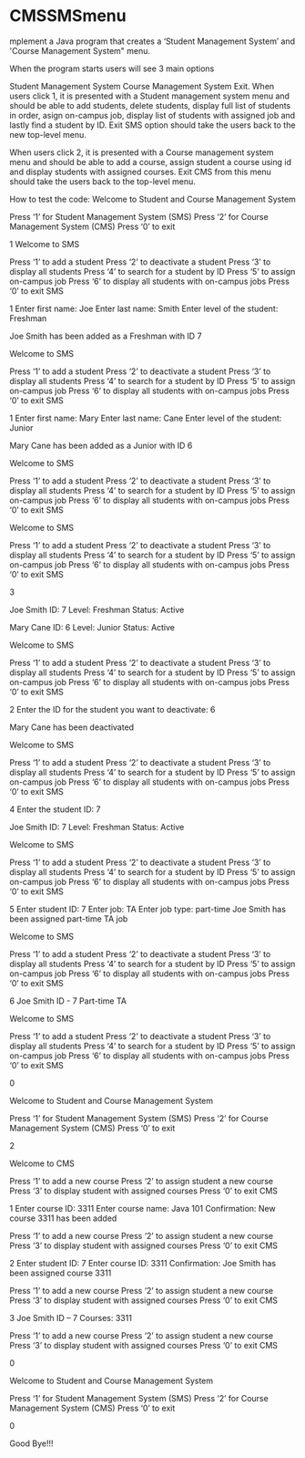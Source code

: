 # CMSSMSmenu
mplement a Java program that creates a ‘Student Management System’ and 'Course Management System" menu.

When the program starts users will see 3 main options

Student Management System
Course Management System
Exit.
When users click 1, it is presented with a Student management system menu and should be able to add students, delete students, display full list of students in order, asign on-campus job, display list of students with assigned job and lastly find a student by ID. Exit SMS option should take the users back to the new top-level menu.

When users click 2, it is presented with a Course management system menu and should be able to add a course, assign student a course using id and display students with assigned courses. Exit CMS from this menu should take the users back to the top-level menu.

How to test the code: Welcome to Student and Course Management System

Press ‘1’ for Student Management System (SMS) Press ‘2’ for Course Management System (CMS) Press ‘0’ to exit

1 Welcome to SMS

Press ‘1’ to add a student Press ‘2’ to deactivate a student Press ‘3’ to display all students Press ‘4’ to search for a student by ID Press ‘5’ to assign on-campus job Press ‘6’ to display all students with on-campus jobs Press ‘0’ to exit SMS

1 Enter first name: Joe Enter last name: Smith Enter level of the student: Freshman

Joe Smith has been added as a Freshman with ID 7

Welcome to SMS

Press ‘1’ to add a student Press ‘2’ to deactivate a student Press ‘3’ to display all students Press ‘4’ to search for a student by ID Press ‘5’ to assign on-campus job Press ‘6’ to display all students with on-campus jobs Press ‘0’ to exit SMS

1 Enter first name: Mary Enter last name: Cane Enter level of the student: Junior

Mary Cane has been added as a Junior with ID 6

Welcome to SMS

Press ‘1’ to add a student Press ‘2’ to deactivate a student Press ‘3’ to display all students Press ‘4’ to search for a student by ID Press ‘5’ to assign on-campus job Press ‘6’ to display all students with on-campus jobs Press ‘0’ to exit SMS

Welcome to SMS

Press ‘1’ to add a student Press ‘2’ to deactivate a student Press ‘3’ to display all students Press ‘4’ to search for a student by ID Press ‘5’ to assign on-campus job Press ‘6’ to display all students with on-campus jobs Press ‘0’ to exit SMS

3

Joe Smith ID: 7 Level: Freshman Status: Active

Mary Cane ID: 6 Level: Junior Status: Active

Welcome to SMS

Press ‘1’ to add a student Press ‘2’ to deactivate a student Press ‘3’ to display all students Press ‘4’ to search for a student by ID Press ‘5’ to assign on-campus job Press ‘6’ to display all students with on-campus jobs Press ‘0’ to exit SMS

2 Enter the ID for the student you want to deactivate: 6

Mary Cane has been deactivated

Welcome to SMS

Press ‘1’ to add a student Press ‘2’ to deactivate a student Press ‘3’ to display all students Press ‘4’ to search for a student by ID Press ‘5’ to assign on-campus job Press ‘6’ to display all students with on-campus jobs Press ‘0’ to exit SMS

4 Enter the student ID: 7

Joe Smith ID: 7 Level: Freshman Status: Active

Welcome to SMS

Press ‘1’ to add a student Press ‘2’ to deactivate a student Press ‘3’ to display all students Press ‘4’ to search for a student by ID Press ‘5’ to assign on-campus job Press ‘6’ to display all students with on-campus jobs Press ‘0’ to exit SMS

5 Enter student ID: 7 Enter job: TA Enter job type: part-time Joe Smith has been assigned part-time TA job

Welcome to SMS

Press ‘1’ to add a student Press ‘2’ to deactivate a student Press ‘3’ to display all students Press ‘4’ to search for a student by ID Press ‘5’ to assign on-campus job Press ‘6’ to display all students with on-campus jobs Press ‘0’ to exit SMS

6 Joe Smith ID - 7 Part-time TA

Welcome to SMS

Press ‘1’ to add a student Press ‘2’ to deactivate a student Press ‘3’ to display all students Press ‘4’ to search for a student by ID Press ‘5’ to assign on-campus job Press ‘6’ to display all students with on-campus jobs Press ‘0’ to exit SMS

0

Welcome to Student and Course Management System

Press ‘1’ for Student Management System (SMS) Press ‘2’ for Course Management System (CMS) Press ‘0’ to exit

2

Welcome to CMS

Press ‘1’ to add a new course Press ‘2’ to assign student a new course Press ‘3’ to display student with assigned courses Press ‘0’ to exit CMS

1 Enter course ID: 3311 Enter course name: Java 101 Confirmation: New course 3311 has been added

Press ‘1’ to add a new course Press ‘2’ to assign student a new course Press ‘3’ to display student with assigned courses Press ‘0’ to exit CMS

2 Enter student ID: 7 Enter course ID: 3311 Confirmation: Joe Smith has been assigned course 3311

Press ‘1’ to add a new course Press ‘2’ to assign student a new course Press ‘3’ to display student with assigned courses Press ‘0’ to exit CMS

3 Joe Smith ID – 7 Courses: 3311

Press ‘1’ to add a new course Press ‘2’ to assign student a new course Press ‘3’ to display student with assigned courses Press ‘0’ to exit CMS

0

Welcome to Student and Course Management System

Press ‘1’ for Student Management System (SMS) Press ‘2’ for Course Management System (CMS) Press ‘0’ to exit

0

Good Bye!!!
